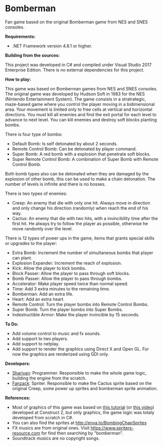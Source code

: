 # Bomberman
Fan game based on the original Bomberman game from NES and SNES consoles.

**Requirements:**

- .NET Framework version 4.8.1 or higher.

**Building from the sources:**

This project was developed in C# and compiled under Visual Studio 2017 Enterprise Edition.
There is no external dependencies for this project.

**How to play:**

This game was based on Bomberman games from NES and SNES consoles. The original game was developed by Hudson Soft in 1983 for the NES (Nintendo Entertainment System).
The game consists in a stratrategic, maze-based game where you control the player moving in a bidimensional area.
Your movement is limited only to free cells at vertical and horizontal directions.
You must kill all enemies and find the exit portal for each level to advance to next level. You can kill enemies and destroy soft blocks planting bombs.

There is four type of bombs:
  - Default Bomb: Is self detonated by about 2 seconds.
  - Remote Control Bomb: Can be detonated by player command.
  - Super Bomb: A red bomb with a explosion that penetrate soft blocks.
  - Super Remote Control Bomb: A combination of Super Bomb with Remote Control Bomb.

Both bomb types also can be detonated when they are damaged by the explosion of other bomb, this can be used to make a chain detonation.
The number of levels is infinite and there is no bosses.

There is two types of enemies:
  - Creep: An enemy that die with only one hit. Always move in direction and only change his direction (randomly) when reach the end of his way.
  - Cactus: An enemy that die with two hits, with a invincibility time after the first hit. He always try to follow the player as possible, otherwise he move randomly over the level.

There is 12 types of power ups in the game, items that grants special skills or upgrades to the player:
  - Extra Bomb: Increment the number of simultaneous bombs that player can plant.
  - Explosion Expander: Increment the reach of explosion.
  - Kick: Allow the player to kick bombs.
  - Block Passer: Allow the player to pass through soft blocks.
  - Bomb Passer: Allow the player to pass through bombs.
  - Accelerator: Make player speed twice than normal speed.
  - Time: Add 3 extra minutes to the remaining time.
  - Bomberman: Add an extra life.
  - Heart: Add an extra heart.
  - Remote Control: Turn the player bombs into Remote Control Bombs.
  - Super Bomb: Turn the player bombs into Super Bombs.
  - Indestructible Armor: Make the player invincible by 15 seconds.

**To Do:**

- Add volume control to music and fx sounds.
- Add support to two players.
- Add support to netplay.
- Add support to render the graphics using Direct X and Open GL. For now the graphics are renderized using GDI only.

**Developers:**

- [Sharivan](https://github.com/sharivan): Programmer. Responsible to make the whole game logic, building the engine from the scratch.
- [Fanzack](https://github.com/danielhidalgojunior): Spriter. Responsible to make the Cactus sprite based on the original Creep, some power up sprites and bomberman sprite animation.

**References:**

- Most of graphics of this game was based on [this tutorial](https://gamedevelopment.tutsplus.com/tutorials/create-a-bomberman-inspired-game-in-construct-2-the-player-and-the-level--gamedev-8744) (or [this video](https://www.youtube.com/watch?v=aopm1jqvXMM)) developed at Construct 2, but only graphics, the game logic was totaly developed from scratch in C#.
- You can also find the sprites at http://enva.to/BombingChapSprites
- FX musics are from original ones. Visit https://www.spriters-resource.com for find then searching by "bomberman".
- Soundtrack musics are no copyright songs.
